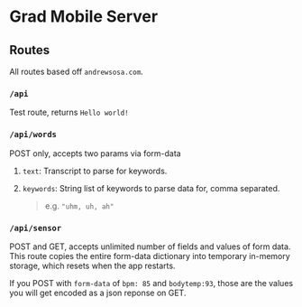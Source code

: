 # Grad Mobile Server

## Routes

All routes based off `andrewsosa.com`.

### `/api`
Test route, returns `Hello world!`

### `/api/words`
POST only, accepts two params via form-data

1. `text`: Transcript to parse for keywords.
2. `keywords`: String list of keywords to parse data
    for, comma separated.
    
    > e.g. `"uhm, uh, ah"`

### `/api/sensor`
POST and GET, accepts unlimited number of fields and
values of form data. This route copies the entire form-data
dictionary into temporary in-memory storage, which resets
when the app restarts.

If you POST with `form-data` of `bpm: 85` and `bodytemp:93`, those are the values you will get encoded
as a json reponse on GET.
